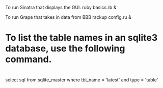 To run Sinatra that displays the GUI.
	ruby basics.rb &

To run Grape that takes in data from BBB
	rackup config.ru &

# 
# To list the table names in an sqlite3 database, use the following command.
#
select sql from sqlite_master where tbl_name = 'latest' and type = 'table'
